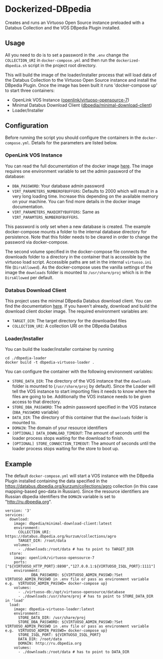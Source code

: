 # Dockerized-DBpedia
Creates and runs an Virtuoso Open Source instance preloaded with a Databus Collection and the VOS DBpedia Plugin installed.

## Usage

All you need to do is to set a password in the `.env` change the `COLLECTION_URI` in  `docker-compose.yml` and then  run the `dockerized-dbpedia.sh` script in the project root directory. 

This will build the image of the loader/installer process that will load data of the Databus Collection to the Virtuoso Open Source instance and install the DBpedia Plugin. Once the image has been built it runs 'docker-compose up' to start three containers:

* OpenLink VOS Instance ([openlink/virtuoso-opensource-7](https://hub.docker.com/r/openlink/virtuoso-opensource-7))
* Minimal Databus Download Client ([dbpedia/minimal-download-client](https://hub.docker.com/repository/docker/dbpedia/minimal-download-client))
* Loader/Installer

## Configuration

Before running the script you should configure the containers in the `docker-compose.yml`. Details for the parameters are listed below.

### OpenLink VOS Instance

You can read the full documentation of the docker image [here](https://hub.docker.com/r/openlink/virtuoso-opensource-7). The image requires one environment variable to set the admin password of the database:
* `DBA_PASSWORD`: Your database admin password
* `VIRT_PARAMETERS_NUMBEROFBUFFERS`: Defaults to 2000 which will result in a very long loading time. Increase this depending on the available memory on your machine. You can find more details in the docker image documentation.
* `VIRT_PARAMETERS_MAXDIRTYBUFFERS`: Same as `VIRT_PARAMTERS_NUMBEROFBUFFERS`.

This password is only set when a new database is created. The example docker-compose mounts a folder to the internal database directory for persistence. Note that this folder needs to be cleared in order to change the password via docker-compose.

The second volume specified in the docker-compose file connects the downloads folder to a directory in the container that is
accessible by the virtuoso load script. Accessible paths are set in the internal `virtuoso.ini` file (`DirsAllowed`). As the
docker-compose uses the vanilla settings of the image the `downloads` folder is mounted to `/usr/share/proj` which is in the
`DirsAllowed` per default.

### Databus Download Client

This project uses the minimal DBpedia Databus download client. You can find the documentation [here](https://github.com/dbpedia/minimal-download-client). If you haven't already, download and build the download client docker image. The required environment variables are:
* `TARGET_DIR`: The target directory for the downloaded files
* `COLLECTION_URI`: A collection URI on the DBpedia Databus

### Loader/Installer

You can build the loader/installer container by running
```
cd ./dbpedia-loader
docker build -t dbpedia-virtuoso-loader .
```

You can configure the container with the following environment variables:
* `STORE_DATA_DIR`: The directory of the VOS instance that the `downloads` folder is mounted to (`/usr/share/proj` by default). Since the Loader will tell the VOS instance to start importing files it needs to know where the files are going to be. Additionally the VOS instance needs to be given access to that directory. 
* `STORE_DBA_PASSWORD`: The admin password specified in the VOS instance (`DBA_PASSWORD` variable)
* `DATA_DIR`: The directory of this container that the `downloads` folder is mounted to.
* `DOMAIN`: The domain of your resource identifiers
* `[OPTIONAL] DATA_DOWNLOAD_TIMEOUT`: The amount of seconds until the loader process stops waiting for the download to finish.
* `[OPTIONAL] STORE_CONNECTION_TIMEOUT`: The amount of seconds until the loader process stops waiting for the store to boot up.

## Example

The default `docker-compose.yml` will start a VOS instance with the DBpedia Plugin installed containing the data
specified in the https://databus.dbpedia.org/kurzum/collections/agro collection (in this case mapping-based geo-data in Russian).
Since the resource identifiers are Russian dbpedia identifiers the `DOMAIN` variable is set to "http://ru.dbpedia.org".

```
version: '3'
services:
  download:
    image: dbpedia/minimal-download-client:latest
    environment:
      COLLECTION_URI: https://databus.dbpedia.org/kurzum/collections/agro
      TARGET_DIR: /root/data
    volumes:
      - ./downloads:/root/data # has to point to TARGET_DIR
  store:
    image: openlink/virtuoso-opensource-7
    ports: ["${VIRTUOSO_HTTP_PORT}:8890","127.0.0.1:${VIRTUOSO_ISQL_PORT}:1111"]
    environment:
            DBA_PASSWORD: ${VIRTUOSO_ADMIN_PASSWD:?Set VIRTUOSO_ADMIN_PASSWD in .env file or pass as environment variable e.g.  VIRTUOSO_ADMIN_PASSWD= docker-compose up}
    volumes:
      - ./virtuoso-db:/opt/virtuoso-opensource/database
      - ./downloads:/usr/share/proj # has to point to STORE_DATA_DIR in 'load'
  load:
    image: dbpedia-virtuoso-loader:latest
    environment:
      STORE_DATA_DIR: /usr/share/proj
      STORE_DBA_PASSWORD: ${VIRTUOSO_ADMIN_PASSWD:?Set VIRTUOSO_ADMIN_PASSWD in .env file or pass as environment variable e.g.  VIRTUOSO_ADMIN_PASSWD= docker-compose up}
      STORE_ISQL_PORT: ${VIRTUOSO_ISQL_PORT}
      DATA_DIR: /root/data
      DOMAIN: http://ru.dbpedia.org
    volumes:
      - ./downloads:/root/data # has to point to DATA_DIR
      

